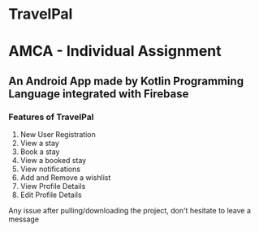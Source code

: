# TravelPal
# AMCA - Individual Assignment
## An Android App made by Kotlin Programming Language integrated with Firebase

### Features of TravelPal
1.  New User Registration
2.  View a stay
3.  Book a stay
4.  View a booked stay
5.  View notifications
6.  Add and Remove a wishlist
7.  View Profile Details
8.  Edit Profile Details

Any issue after pulling/downloading the project, don't hesitate to leave a message
